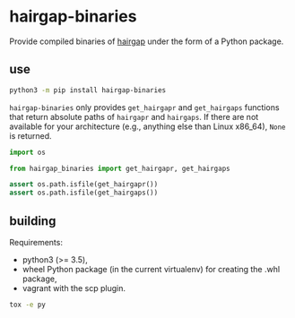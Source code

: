# hairgap-binaries

Provide compiled binaries of [hairgap](https://github.com/cea-sec/hairgap) under the form of a Python package.

## use

```bash
python3 -m pip install hairgap-binaries
```

`hairgap-binaries` only provides `get_hairgapr` and `get_hairgaps` functions that return absolute paths of `hairgapr` and `hairgaps`.
If there are not available for your architecture (e.g., anything else than Linux x86_64), `None` is returned. 

```python
import os

from hairgap_binaries import get_hairgapr, get_hairgaps

assert os.path.isfile(get_hairgapr())
assert os.path.isfile(get_hairgaps())

```

## building 

Requirements:
* python3 (>= 3.5),
* wheel Python package (in the current virtualenv) for creating the .whl package,
* vagrant with the scp plugin.

```bash
tox -e py
```
